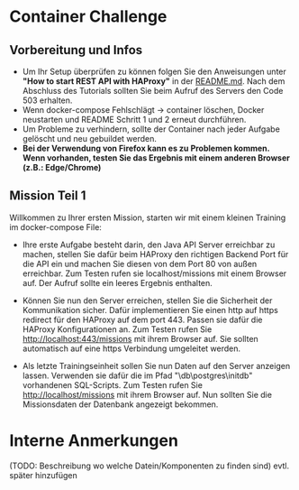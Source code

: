 # Container Challenge

## Vorbereitung und Infos

- Um Ihr Setup überprüfen zu können folgen Sie den Anweisungen unter __"How to start REST API with HAProxy"__ in der [README.md](./README.md). Nach dem Abschluss des Tutorials sollten Sie beim Aufruf des Servers den Code 503 erhalten.
- Wenn docker-compose Fehlschlägt -> container löschen, Docker neustarten und README Schritt 1 und 2 erneut durchführen.
- Um Probleme zu verhindern, sollte der Container nach jeder Aufgabe gelöscht und neu gebuildet werden.
- __Bei der Verwendung von Firefox kann es zu Problemen kommen. Wenn vorhanden, testen Sie das Ergebnis mit einem anderen Browser (z.B.: Edge/Chrome)__


## Mission Teil 1

Willkommen zu Ihrer ersten Mission, starten wir mit einem kleinen Training im docker-compose File:

- Ihre erste Aufgabe besteht darin, den Java API Server erreichbar zu machen, stellen Sie dafür beim HAProxy den richtigen Backend Port für die API ein und machen Sie diesen von dem Port 80 von außen erreichbar.
Zum Testen rufen sie localhost/missions mit einem Browser auf. Der Aufruf sollte ein leeres Ergebnis enthalten.

- Können Sie nun den Server erreichen, stellen Sie die Sicherheit der Kommunikation sicher. Dafür implementieren Sie einen http auf https redirect für den HAProxy auf dem port 443. Passen sie dafür die HAProxy Konfigurationen an.
Zum Testen rufen Sie [http://localhost:443/missions]() mit ihrem Browser auf. Sie sollten automatisch auf eine https Verbindung umgeleitet werden.

- Als letzte Trainingseinheit sollen Sie nun Daten auf den Server anzeigen lassen. Verwenden sie dafür die im Pfad "\db\postgres\initdb" vorhandenen SQL-Scripts.
Zum Testen rufen Sie [http://localhost/missions]() mit ihrem Browser auf. Nun sollten Sie die Missionsdaten der Datenbank angezeigt bekommen.

# Interne Anmerkungen
(TODO: Beschreibung wo welche Datein/Komponenten zu finden sind) evtl. später hinzufügen
